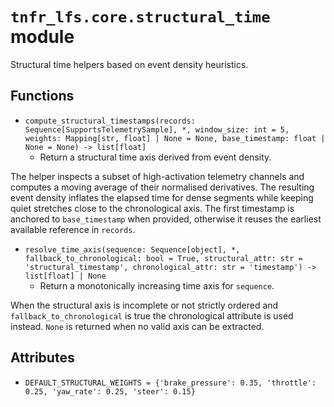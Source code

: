 # `tnfr_lfs.core.structural_time` module
Structural time helpers based on event density heuristics.

## Functions
- `compute_structural_timestamps(records: Sequence[SupportsTelemetrySample], *, window_size: int = 5, weights: Mapping[str, float] | None = None, base_timestamp: float | None = None) -> list[float]`
  - Return a structural time axis derived from event density.

The helper inspects a subset of high-activation telemetry channels and
computes a moving average of their normalised derivatives.  The resulting
event density inflates the elapsed time for dense segments while keeping
quiet stretches close to the chronological axis.  The first timestamp is
anchored to ``base_timestamp`` when provided, otherwise it reuses the
earliest available reference in ``records``.
- `resolve_time_axis(sequence: Sequence[object], *, fallback_to_chronological: bool = True, structural_attr: str = 'structural_timestamp', chronological_attr: str = 'timestamp') -> list[float] | None`
  - Return a monotonically increasing time axis for ``sequence``.

When the structural axis is incomplete or not strictly ordered and
``fallback_to_chronological`` is true the chronological attribute is used
instead.  ``None`` is returned when no valid axis can be extracted.

## Attributes
- `DEFAULT_STRUCTURAL_WEIGHTS = {'brake_pressure': 0.35, 'throttle': 0.25, 'yaw_rate': 0.25, 'steer': 0.15}`

